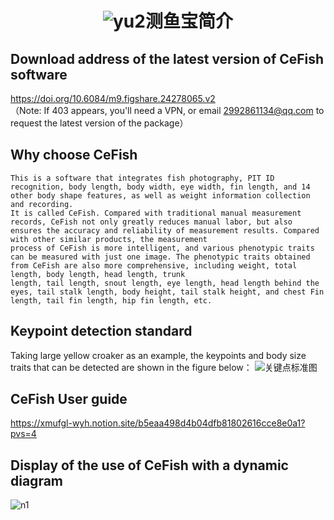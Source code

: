# <p align="center">![yu2](https://github.com/miaomiaoge/CeFish/assets/43084054/29e05213-f44f-4e2d-9e51-7cca4024a54a)测鱼宝简介 </p>
## Download address of the latest version of CeFish software
https://doi.org/10.6084/m9.figshare.24278065.v2  
（Note: If 403 appears, you'll need a VPN, or email 2992861134@qq.com to request the latest version of the package）
## Why choose CeFish
    This is a software that integrates fish photography, PIT ID recognition, body length, body width, eye width, fin length, and 14 other body shape features, as well as weight information collection and recording.
    It is called CeFish. Compared with traditional manual measurement records, CeFish not only greatly reduces manual labor, but also ensures the accuracy and reliability of measurement results. Compared with other similar products, the measurement
    process of CeFish is more intelligent, and various phenotypic traits can be measured with just one image. The phenotypic traits obtained from CeFish are also more comprehensive, including weight, total length, body length, head length, trunk 
    length, tail length, snout length, eye length, head length behind the eyes, tail stalk length, body height, tail stalk height, and chest Fin length, tail fin length, hip fin length, etc.
##  Keypoint detection standard
Taking large yellow croaker as an example, the keypoints and body size traits that can be detected are shown in the figure below：
![关键点标准图](https://github.com/miaomiaoge/CeFish/assets/43084054/e65d7965-0400-4525-8b31-435e6606b8fa)
## CeFish User guide
https://xmufgl-wyh.notion.site/b5eaa498d4b04dfb81802616cce8e0a1?pvs=4
## Display of the use of CeFish with a dynamic diagram
![n1](https://github.com/miaomiaoge/CeFish/assets/43084054/ac2fb211-12e9-4551-bc4a-f84f8d0c4cb1)
